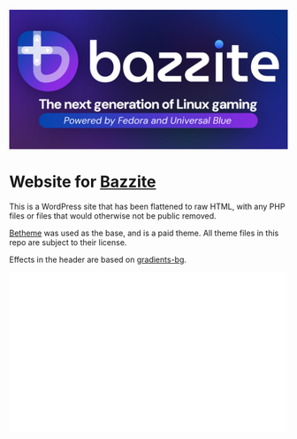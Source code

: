 <p align="center">
  <a href="https://bazzite.gg/"><img src="/wp-content/uploads/2024/08/preview2.png?raw=true" alt="Bazzite"/></a>
</p>

# Website for [Bazzite](https://github.com/ublue-os/bazzite)
This is a WordPress site that has been flattened to raw HTML, with any PHP files or files that would otherwise not be public removed.

[Betheme](https://themeforest.net/item/betheme-responsive-multipurpose-wordpress-theme/7758048) was used as the base, and is a paid theme. All theme files in this repo are subject to their license.

Effects in the header are based on [gradients-bg](https://github.com/baunov/gradients-bg).

<p align="center">
  <img src="/metrics.plugin.pagespeed.svg?raw=true" alt="Google Pagespeed Metrics"/>
</p>
